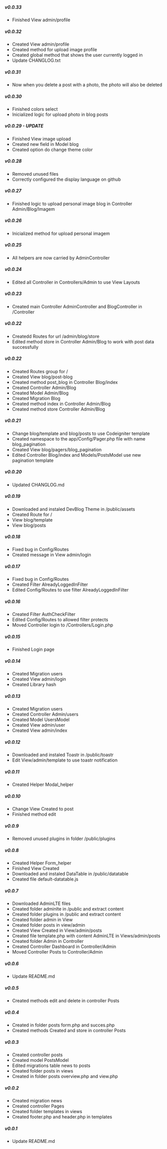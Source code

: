 ##### v0.0.33
- Finished View admin/profile
##### v0.0.32
- Created View admin/profile
- Created method for upload image profile
- Created global method that shows the user currently logged in
- Update CHANGLOG.txt
##### v0.0.31
- Now when you delete a post with a photo, the photo will also be deleted 
##### v0.0.30
- Finished colors select
- Inicialized logic for upload photo in blog posts
##### v0.0.29 - UPDATE
- Finished View image upload
- Created new field in Model blog
- Created option do change theme color
##### v0.0.28
- Removed unused files
- Correctly configured the display language on github
##### v0.0.27
- Finished logic to upload personal image blog in Controller Admin/Blog/Imagem
##### v0.0.26
- Inicialized method for upload personal imagem
##### v0.0.25
- All helpers are now carried by AdminController
##### v0.0.24
- Edited all Controller in Controllers/Admin to use View Layouts
##### v0.0.23
- Created main Controller AdminController and BlogController in /Controller
##### v0.0.22
- Createdd Routes for url /admin/blog/store
- Edited method store in Controller Admin/Blog to work with post data successfully
##### v0.0.22
- Created Routes group for /
- Created View blog/post-blog
- Created method post_blog in Controller Blog/index
- Created Controller Admin/Blog
- Created Model Admin/Blog
- Created Migration Blog
- Created method index in Controller Admin/Blog
- Created method store Controller Admin/Blog
##### v0.0.21
- Change blog/template and blog/posts to use Codeigniter template
- Created namespace to the app/Config/Pager.php file with name blog_pagination
- Created View blog/pagers/blog_pagination
- Edited Controller Blog/index and Models/PostsModel use new pagination template
##### v0.0.20
- Updated CHANGLOG.md
##### v0.0.19
- Downloaded and instaled DevBlog Theme in /public/assets
- Created Route for /
- View blog/template
- View blog/posts
##### v0.0.18
- Fixed bug in Config/Routes
- Created message in View admin/login
##### v0.0.17
- Fixed bug in Config/Routes
- Created Filter AlreadyLoggedInFilter
- Edited Config/Routes to use filter AlreadyLoggedInFilter
##### v0.0.16
- Created Filter AuthCheckFilter
- Edited Config/Routes to allowed filter protects
- Moved Controller login to /Controllers/Login.php
##### v0.0.15
- Finished Login page
##### v0.0.14
- Created Migration users
- Created View admin/login
- Created Library hash
##### v0.0.13
- Created Migration users
- Created Controller Admin/users
- Created Model UsersModel
- Created View admin/user
- Created View admin/index
##### v0.0.12
- Downloaded and instaled Toastr in /public/toastr
- Edit View/admin/template to use toastr notification
##### v0.0.11
- Created Helper Modal_helper
##### v0.0.10
- Change View Created to post
- Finished method edit
##### v0.0.9
- Removed unused plugins in folder /public/plugins
##### v0.0.8
- Created Helper Form_helper
- Finished View Created
- Downloaded and instaled DataTable in /public/datatable
- Created file default-datatable.js
##### v0.0.7
- Downloaded AdminLTE files
- Created folder adminlte in /public and extract content
- Created folder plugins in /public and extract content
- Created folder admin in View
- Created folder posts in view/admin
- Created View Created in View/admin/posts
- Created file template.php with content AdminLTE in Views/admin/posts
- Created folder Admin in Controller
- Created Controller Dashboard in Controller/Admin
- Moved Controller Posts to Controller/Admin
##### v0.0.6
- Update README.md
##### v0.0.5
- Created methods edit and delete in controller Posts
##### v0.0.4
- Created in folder posts form.php and succes.php
- Created methods Created and store in controller Posts
##### v0.0.3
- Created controller posts
- Created model PostsModel
- Edited migrations table news to posts
- Created folder posts in views
- Created in folder posts overview.php and view.php
##### v0.0.2
- Created migration news
- Created controller Pages
- Created folder templates in views
- Created footer.php and header.php in templates
##### v0.0.1
- Update README.md